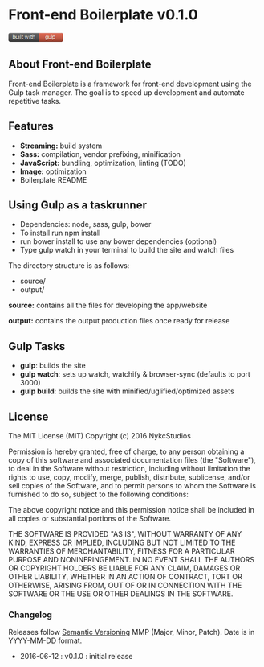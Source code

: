 # Front-end Boilerplate v0.1.0

[![Built with Gulp](https://raw.githubusercontent.com/cyparu/artwork/master/builtwith.png)](http://gulpjs.com/)

## About Front-end Boilerplate

Front-end Boilerplate is a framework for front-end development using the Gulp task manager. The goal is to speed up development and automate repetitive tasks.

## Features

- **Streaming:** build system
- **Sass:** compilation, vendor prefixing, minification
- **JavaScript:** bundling, optimization, linting (TODO)
- **Image:** optimization
- Boilerplate README

## Using Gulp as a taskrunner

- Dependencies: node, sass, gulp, bower
- To install run npm install
- run bower install to use any bower dependencies (optional)
- Type gulp watch in your terminal to build the site and watch files

The directory structure is as follows:

- source/
- output/

**source:** contains all the files for developing the app/website

**output:** contains the output production files once ready for release

## Gulp Tasks

- **gulp**: builds the site
- **gulp watch**: sets up watch, watchify & browser-sync (defaults to port 3000)
- **gulp build**: builds the site with minified/uglified/optimized assets

## License

The MIT License (MIT)
Copyright (c) 2016 NykcStudios

Permission is hereby granted, free of charge, to any person obtaining a copy of this software and associated documentation files (the "Software"), to deal in the Software without restriction, including without limitation the rights to use, copy, modify, merge, publish, distribute, sublicense, and/or sell copies of the Software, and to permit persons to whom the Software is furnished to do so, subject to the following conditions:

The above copyright notice and this permission notice shall be included in all copies or substantial portions of the Software.

THE SOFTWARE IS PROVIDED "AS IS", WITHOUT WARRANTY OF ANY KIND, EXPRESS OR IMPLIED, INCLUDING BUT NOT LIMITED TO THE WARRANTIES OF MERCHANTABILITY, FITNESS FOR A PARTICULAR PURPOSE AND NONINFRINGEMENT. IN NO EVENT SHALL THE AUTHORS OR COPYRIGHT HOLDERS BE LIABLE FOR ANY CLAIM, DAMAGES OR OTHER LIABILITY, WHETHER IN AN ACTION OF CONTRACT, TORT OR OTHERWISE, ARISING FROM, OUT OF OR IN CONNECTION WITH THE SOFTWARE OR THE USE OR OTHER DEALINGS IN THE SOFTWARE.

### Changelog

Releases follow [Semantic Versioning](http://semver.org) MMP (Major, Minor, Patch). Date is in YYYY-MM-DD format.

- 2016-06-12 : v0.1.0  : initial release
